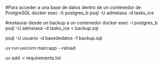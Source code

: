 
#Para acceder a una base de datos dentro de un contenedor de PostgreSQL
docker exec -it postgres_b psql -U admeiasa -d tasks_ice


#restaurar desde un backup a un contenedor
docker exec -i postgres_b psql -U admeiasa -d tasks_ice < backup.sql


psql -U usuario -d basededatos -f backup.sql


uv run uvicorn main:app --reload

uv add -r requirements.txt